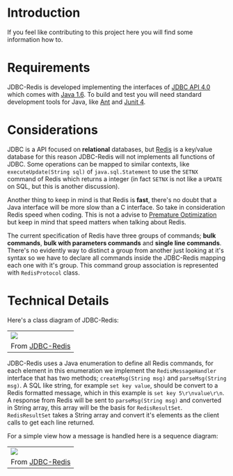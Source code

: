 # Introduction #

If you feel like contributing to this project here you will find some information how to.

# Requirements #

JDBC-Redis is developed implementing the interfaces of [JDBC API 4.0](http://java.sun.com/javase/6/docs/technotes/guides/jdbc/) which comes with [Java 1.6](http://java.sun.com/javase/6/). To build and test you will need standard development tools for Java, like [Ant](http://ant.apache.org) and [Junit 4](http://www.junit.org).


# Considerations #

JDBC is a API focused on **relational** databases, but [Redis](http://code.google.com/p/redis) is a key/value database for this reason JDBC-Redis will not implements all functions of JDBC. Some operations can be mapped to similar contexts, like `executeUpdate(String sql)` of `java.sql.Statement` to use the `SETNX` command of Redis which returns a integer (in fact `SETNX` is not like a `UPDATE` on SQL, but this is another discussion).

Another thing to keep in mind is that Redis is **fast**, there's no doubt that a Java interface will be more slow than a C interface. So take in consideration Redis speed when coding. This is not a advise to [Premature Optimization](http://c2.com/cgi/wiki?PrematureOptimization) but keep in mind that speed matters when talking about Redis.

The current specification of Redis have three groups of commands; **bulk commands**, **bulk with parameters commands** and **single line commands**. There's no evidently way to distinct a group from another just looking at it's syntax so we have to declare all commands inside the JDBC-Redis mapping each one with it's group. This command group association is represented with `RedisProtocol` class.


# Technical Details #

Here's a class diagram of JDBC-Redis:

<table><tr><td><a href='http://picasaweb.google.com/lh/photo/ZV2rxO29ctQ3fgOUuYNGZQ?feat=embedwebsite'><img src='http://lh4.ggpht.com/_UFTS2NrETHg/SdLjELJxV-I/AAAAAAAAAMU/h1PuTJRiAlk/s144/JDBC-Redis_Class_Diagram.jpg' /></a></td></tr><tr><td>From <a href='http://picasaweb.google.com/mavcunha/JDBCRedis?feat=embedwebsite'>JDBC-Redis</a></td></tr></table>

JDBC-Redis uses a Java enumeration to define all Redis commands, for each element in this enumeration we implement the `RedisMessageHandler` interface that has two methods; `createMsg(String msg)` and `parseMsg(String msg)`. A SQL like string, for example `set key value`, should be convert to a Redis formatted message, which in this example is `set key 5\r\nvalue\r\n`. A response from Redis will be sent to `parseMsg(String msg)` and converted in String array, this array will be the basis for `RedisResultSet`. `RedisResultSet` takes a String array and convert it's elements as the client calls to get each line returned.

For a simple view how a message is handled here is a sequence diagram:

<table><tr><td><a href='http://picasaweb.google.com/lh/photo/vt9xQ3WvfNSlLdVu3JKOKQ?feat=embedwebsite'><img src='http://lh4.ggpht.com/_UFTS2NrETHg/SdLjE3m-KXI/AAAAAAAAAMY/E2Blz_HL9rI/s144/JDBC-Redis_Message_Parsing.jpg' /></a></td></tr><tr><td>From <a href='http://picasaweb.google.com/mavcunha/JDBCRedis?feat=embedwebsite'>JDBC-Redis</a></td></tr></table>

